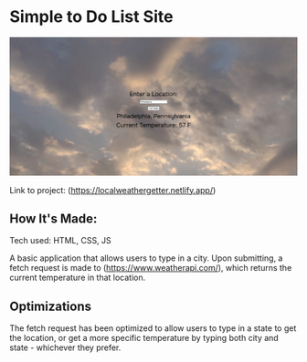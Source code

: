 # Simple to Do List Site

![Thumbnail](css/assets/thumbnail.png)

Link to project: (https://localweathergetter.netlify.app/)


## How It's Made:
Tech used: HTML, CSS, JS

A basic application that allows users to type in a city. Upon submitting, a fetch request is made to (https://www.weatherapi.com/), which returns the current temperature in that location.

## Optimizations

The fetch request has been optimized to allow users to type in a state to get the location, or get a more specific temperature by typing both city and state - whichever they prefer.

